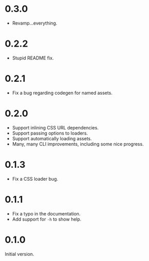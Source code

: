 # 0.3.0

- Revamp...everything.

# 0.2.2

- Stupid README fix.

# 0.2.1

- Fix a bug regarding codegen for named assets.

# 0.2.0

- Support inlining CSS URL dependencies.
- Support passing options to loaders.
- Support automatically loading assets.
- Many, many CLI improvements, including some nice progress.

# 0.1.3

- Fix a CSS loader bug.

# 0.1.1

- Fix a typo in the documentation.
- Add support for `-h` to show help.

# 0.1.0

Initial version.
